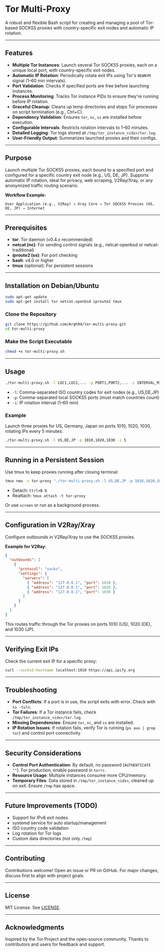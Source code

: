 # Tor Multi-Proxy

A robust and flexible Bash script for creating and managing a pool of Tor-based SOCKS5 proxies with country-specific exit nodes and automatic IP rotation.

---

## Features

- **Multiple Tor Instances**: Launch several Tor SOCKS5 proxies, each on a unique local port, with country-specific exit nodes.
- **Automatic IP Rotation**: Periodically rotate exit IPs using Tor's `NEWNYM` signal (1–60 min intervals).
- **Port Validation**: Checks if specified ports are free before launching instances.
- **Process Monitoring**: Tracks Tor instance PIDs to ensure they're running before IP rotation.
- **Graceful Cleanup**: Cleans up temp directories and stops Tor processes on script termination (e.g., Ctrl+C).
- **Dependency Validation**: Ensures `tor`, `nc`, `ss` are installed before execution.
- **Configurable Intervals**: Restricts rotation intervals to 1–60 minutes.
- **Detailed Logging**: Tor logs stored at `/tmp/tor_instance_<idx>/tor.log`.
- **User-Friendly Output**: Summarizes launched proxies and their configs.

---

## Purpose

Launch multiple Tor SOCKS5 proxies, each bound to a specified port and configured for a specific country exit node (e.g., US, DE, JP). Supports automatic IP rotation, ideal for privacy, web scraping, V2Ray/Xray, or any anonymized traffic routing scenario.

**Workflow Example:**

`User Application (e.g., V2Ray) → Xray Core → Tor SOCKS5 Proxies (US, DE, JP) → Internet`

---

## Prerequisites

- **tor**: Tor daemon (v0.4.x recommended)
- **netcat (nc)**: For sending control signals (e.g., netcat-openbsd or netcat-traditional)
- **iproute2 (ss)**: For port checking
- **bash**: v4.0 or higher
- **tmux** (optional): For persistent sessions

---

## Installation on Debian/Ubuntu

```bash
sudo apt-get update
sudo apt-get install tor netcat-openbsd iproute2 tmux
```

### Clone the Repository

```bash
git clone https://github.com/Argh94/tor-multi-proxy.git
cd tor-multi-proxy
```

### Make the Script Executable

```bash
chmod +x tor-multi-proxy.sh
```

---

## Usage

```bash
./tor-multi-proxy.sh -l LOC1,LOC2,... -p PORT1,PORT2,... -i INTERVAL_MINUTES
```

- `-l`: Comma-separated ISO country codes for exit nodes (e.g., US,DE,JP)
- `-p`: Comma-separated local SOCKS5 ports (must match countries count)
- `-i`: IP rotation interval (1–60 min)

### Example

Launch three proxies for US, Germany, Japan on ports 1010, 1020, 1030, rotating IPs every 5 minutes:

```bash
./tor-multi-proxy.sh -l US,DE,JP -p 1010,1020,1030 -i 5
```

---

## Running in a Persistent Session

Use tmux to keep proxies running after closing terminal:

```bash
tmux new -s tor-proxy "./tor-multi-proxy.sh -l US,DE,JP -p 1010,1020,1030 -i 5"
```

- Detach: `Ctrl+B D`
- Reattach: `tmux attach -t tor-proxy`

Or use `screen` or run as a background process.

---

## Configuration in V2Ray/Xray

Configure outbounds in V2Ray/Xray to use the SOCKS5 proxies.

**Example for V2Ray:**

```json
{
  "outbounds": [
    {
      "protocol": "socks",
      "settings": {
        "servers": [
          { "address": "127.0.0.1", "port": 1010 },
          { "address": "127.0.0.1", "port": 1020 },
          { "address": "127.0.0.1", "port": 1030 }
        ]
      }
    }
  ]
}
```

This routes traffic through the Tor proxies on ports 1010 (US), 1020 (DE), and 1030 (JP).

---

## Verifying Exit IPs

Check the current exit IP for a specific proxy:

```bash
curl --socks5-hostname localhost:1010 https://api.ipify.org
```

---

## Troubleshooting

- **Port Conflicts**: If a port is in use, the script exits with error. Check with `ss -tuln`.
- **Tor Failures**: If a Tor instance fails, check `/tmp/tor_instance_<idx>/tor.log`.
- **Missing Dependencies**: Ensure `tor`, `nc`, and `ss` are installed.
- **IP Rotation Issues**: If rotation fails, verify Tor is running (`ps aux | grep tor`) and control port connectivity.

---

## Security Considerations

- **Control Port Authentication**: By default, no password (`AUTHENTICATE ""`). For production, enable password in `torrc`.
- **Resource Usage**: Multiple instances consume more CPU/memory.
- **Temporary Files**: Data stored in `/tmp/tor_instance_<idx>`, cleaned up on exit. Ensure `/tmp` has space.

---

## Future Improvements (TODO)

- Support for IPv6 exit nodes
- systemd service for auto startup/management
- ISO country code validation
- Log rotation for Tor logs
- Custom data directories (not only `/tmp`)

---

## Contributing

Contributions welcome! Open an issue or PR on GitHub. For major changes, discuss first to align with project goals.

---

## License

MIT License. See [LICENSE](LICENSE).

---

## Acknowledgments

Inspired by the Tor Project and the open-source community. Thanks to contributors and users for feedback and support.
